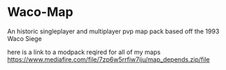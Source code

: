 # Waco-Map
An historic singleplayer and multiplayer pvp map pack based off the 1993 Waco Siege

here is a link to a modpack reqired for all of my maps https://www.mediafire.com/file/7zp6w5rrfiw7iju/map_depends.zip/file
